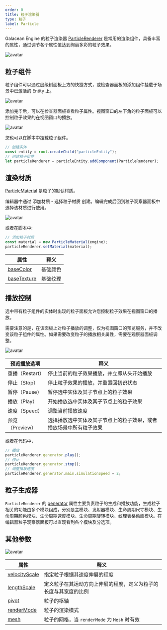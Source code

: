 ```yaml
---
order: 0
title: 粒子渲染器
type: 粒子
label: Particle
---
```


Galacean Engine 的粒子渲染器 [ParticleRenderer](${api}core/ParticleRenderer) 是常用的渲染组件，具备丰富的属性，通过调节各个属性值达到绚丽多彩的粒子效果。

![avatar](https://mdn.alipayobjects.com/huamei_qbugvr/afts/img/A*CObVSaCKF_4AAAAAAAAAAAAADtKFAQ/original)

## 粒子组件

粒子组件可以通过层级树面板上方的快捷方式，或检查器面板的添加组件挂载于场景中已激活的 Entity 上。

![avatar](https://mdn.alipayobjects.com/huamei_qbugvr/afts/img/A*fD8iTZUbiI4AAAAAAAAAAAAADtKFAQ/original)

添加完毕后，可以在检查器面板查看粒子属性。视图窗口的左下角的粒子面板可以控制粒子效果的在视图窗口的播放。

![avatar](https://mdn.alipayobjects.com/huamei_qbugvr/afts/img/A*rwF_RLlHNt0AAAAAAAAAAAAADtKFAQ/original)

您也可以在脚本中挂载粒子组件。

```ts
// 创建实体
const entity = root.createChild("particleEntity");
// 创建粒子组件
let particleRenderer = particleEntity.addComponent(ParticleRenderer);
```

## 渲染材质

[ParticleMaterial](${api}core/ParticleMaterial) 是粒子的默认材质。

编辑器中通过 添加材质 - 选择粒子材质 创建。编辑完成后回到粒子观察器面板中选择该材质进行使用。

![avatar](https://mdn.alipayobjects.com/huamei_qbugvr/afts/img/A*l8WoQbbd6lMAAAAAAAAAAAAADtKFAQ/original)

或者在脚本中:

```ts
// 添加粒子材质
const material = new ParticleMaterial(engine);
particleRenderer.setMaterial(material);
```

| 属性                                                 | 释义     |
| ---------------------------------------------------- | -------- |
| [baseColor](${api}core/ParticleMaterial#baseColor)   | 基础颜色 |
| [baseTexture](${api}core/ParticleMaterial#baseColor) | 基础纹理 |

## 播放控制

选中带有粒子组件的实体时出现的粒子面板允许您控制粒子效果在视图窗口的播放。

需要注意的是，在该面板上对粒子播放的调整，仅为视图窗口的预览服务，并不改变该粒子组件的属性。如果需要改变粒子的播放相关属性，需要在观察器面板调整。

![avatar](https://mdn.alipayobjects.com/huamei_qbugvr/afts/img/A*2ZnqSqCymCUAAAAAAAAAAAAADtKFAQ/original)

| 预览播放选项    | 释义                                                               |
| --------------- | ------------------------------------------------------------------ |
| 重播（Restart） | 停止当前的粒子效果播放，并立即从头开始播放                         |
| 停止（Stop）    | 停止粒子效果的播放，并重置回初识状态                               |
| 暂停（Pause）   | 暂停选中实体及其子节点上的粒子效果                                 |
| 播放（Play）    | 开始播放选中实体及其子节点上的粒子效果                             |
| 速度（Speed）   | 调整当前播放速度                                                   |
| 预览（Preview） | 选择播放选中实体及其子节点上的粒子效果，或者播放场景中所有粒子效果 |

或者在代码中，

```ts
// 播放
particleRenderer.generator.play();
// 停止
particleRenderer.generator.stop();
// 调整播放速度
particleRenderer.generator.main.simulationSpeed = 2;
```

## 粒子生成器

`ParticleRenderer` 的 [generator](${api}core/ParticleGenerator) 属性主要负责粒子的生成和播放功能，生成粒子相关的功能由多个模块组成，分别是主模块、发射器模块、生命周期尺寸模块、生命周期颜色模块、生命周期速度模块、生命周期旋转模块、纹理表格动画模块。在编辑器粒子观察器面板可以直观看到各个模块及分选项。

## 其他参数

![avatar](https://mdn.alipayobjects.com/huamei_qbugvr/afts/img/A*MiCESpgK-LwAAAAAAAAAAAAADtKFAQ/original)

| 属性                                                       | 释义                                                             |
| ---------------------------------------------------------- | ---------------------------------------------------------------- |
| [velocityScale](${api}core/ParticleRenderer#velocityScale) | 指定粒子根据其速度伸展的程度                                     |
| [lengthScale](${api}core/ParticleRenderer#lengthScale)     | 定义粒子在其运动方向上伸展的程度，定义为粒子的长度与其宽度的比例 |
| [pivot](${api}core/ParticleRenderer#pivot)                 | 粒子的枢轴                                                       |
| [renderMode](${api}core/ParticleRenderer#renderMode)       | 粒子的渲染模式                                                   |
| [mesh](${api}core/ParticleRenderer#mesh)                   | 粒子的网格，当 `renderMode` 为 `Mesh` 时有效                     |
